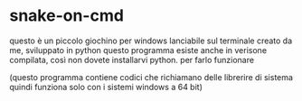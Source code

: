 # snake-on-cmd
questo è un piccolo giochino per windows lanciabile sul terminale creato da me, sviluppato in python
questo programma esiste anche in verisone compilata, così non dovete installarvi python. per farlo funzionare

(questo programma contiene codici che richiamano delle librerire di sistema quindi funziona solo con i sistemi windows a 64 bit)

